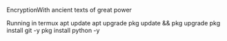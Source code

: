 EncryptionWith ancient texts of great power

Running in termux
apt update
apt upgrade
pkg update && pkg upgrade
pkg install git -y
pkg install python -y
